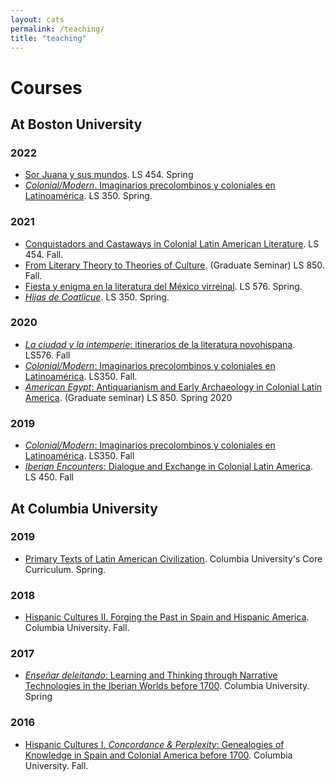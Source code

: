 ```yaml
---
layout: cats
permalink: /teaching/
title: "teaching"
---
```


# Courses

## At Boston University
### 2022
- [Sor Juana y sus mundos](https://dhcolmenares.net/sorjuana/). LS 454. Spring
- [*Colonial/Modern*. Imaginarios precolombinos y coloniales en Latinoamérica](https://hipomenes.github.io/colonial-modern/#!index.md). LS 350. Spring. 

### 2021
- [Conquistadors and Castaways in Colonial Latin American Literature](https://dhcolmenares.net/ls452/). LS 454. Fall. 
- [From Literary Theory to Theories of Culture](https://dhcolmenares.net/theory/). (Graduate Seminar) LS 850. Fall.
- [Fiesta y enigma en la literatura del México virreinal](hipomenes.github.io/novohispana). LS 576. Spring.
- [*Hijas de Coatlicue*](https://hipomenes.github.io/colonial-modern/#!index.md). LS 350. Spring. 

### 2020

- [*La ciudad y la intemperie*: itinerarios de la literatura novohispana](). LS576. Fall
- [*Colonial/Modern*: Imaginarios precolombinos y coloniales en Latinoamérica](https://hipomenes.github.io/colonial-modern/#!index.md). LS350. Fall.
- [*American Egypt*: Antiquarianism and Early Archaeology in Colonial Latin America](https://sites.bu.edu/american-egypt/). (Graduate seminar) LS 850. Spring 2020 

### 2019

- [*Colonial/Modern*: Imaginarios precolombinos y coloniales en Latinoamérica](https://hipomenes.github.io/colonial-modern/#!index.md). LS350. Fall
- [*Iberian Encounters*: Dialogue and Exchange in Colonial Latin America](https://hipomenes.github.io/iberian-encounters/#!index.md). LS 450. Fall

## At Columbia University 

### 2019
- [Primary Texts of Latin American Civilization](). Columbia University's Core Curriculum. Spring.

### 2018

- [Hispanic Cultures II. Forging the Past in Spain and Hispanic America](). Columbia University. Fall.

### 2017

- [*Enseñar deleitando*: Learning and Thinking through Narrative Technologies in the Iberian Worlds before 1700](). Columbia University. Spring

### 2016

- [Hispanic Cultures I. *Concordance & Perplexity*: Genealogies of Knowledge in Spain and Colonial America before 1700](). Columbia University. Fall.
